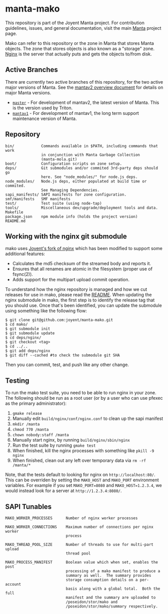 <!--
    This Source Code Form is subject to the terms of the Mozilla Public
    License, v. 2.0. If a copy of the MPL was not distributed with this
    file, You can obtain one at http://mozilla.org/MPL/2.0/.
-->

<!--
    Copyright 2019 Joyent, Inc.
-->

# manta-mako

This repository is part of the Joyent Manta project.  For contribution
guidelines, issues, and general documentation, visit the main
[Manta](http://github.com/joyent/manta) project page.

Mako can refer to this repository or the zone in Manta that stores Manta
objects.  The zone that stores objects is also known as a "storage" zone.
[Nginx](http://nginx.org/) is the server that actually puts and gets the objects
to/from disk.

## Active Branches

There are currently two active branches of this repository, for the two
active major versions of Manta. See the [mantav2 overview
document](https://github.com/joyent/manta/blob/master/docs/mantav2.md) for
details on major Manta versions.

- [`master`](../../tree/master/) - For development of mantav2, the latest
  version of Manta. This is the version used by Triton.
- [`mantav1`](../../tree/mantav1/) - For development of mantav1, the long
  term support maintenance version of Manta.

## Repository

    bin/            Commands available in $PATH, including commands that work
                    in conjunction with Manta Garbage Collection
                    (manta-mola.git)
    boot/           Configuration scripts on zone setup.
    deps/           Git submodules and/or commited 3rd-party deps should go
                    here. See "node_modules/" for node.js deps.
    node_modules/   Node.js deps, either populated at build time or commited.
                    See Managing Dependencies.
    sapi_manifests/ SAPI manifests for zone configuration.
    smf/manifests   SMF manifests
    test/           Test suite (using node-tap)
    tools/          Miscellaneous dev/upgrade/deployment tools and data.
    Makefile
    package.json    npm module info (holds the project version)
    README.md

## Working with the nginx git submodule

mako uses [Joyent's fork of nginx](https://github.com/joyent/nginx)
which has been modified to support some additional features:

* Calculates the md5 checksum of the streamed body and reports it.
* Ensures that all renames are atomic in the filesystem (proper use of
  fsync(2)).
* Adds support for the multipart upload commit operation.

To understand how the nginx repository is managed and how we cut
releases for use in mako, please read the
[README](https://github.com/joyent/nginx).  When updating the nginx
submodule in mako, the first step is to identify the release tag that
you should use. Once that's been identified, you can update the
submodule using something like the following flow:

```
$ git clone git@github.com:joyent/manta-mako.git
$ cd mako/
$ git submodule init
$ git submodule update
$ cd deps/nginx/
$ git checkout <tag>
$ cd ../..
$ git add deps/nginx
$ git diff --cached #to check the submodule git SHA
```

Then you can commit, test, and push like any other change.

## Testing

To run the mako test suite, you need to be able to run nginx in your
zone. The following should be run as a root user (or by a user who can
use pfexec as the primary administrator):

1. `gmake release`
2. Manually edit `build/nginx/conf/nginx.conf` to clean up the sapi manifest
2. `mkdir /manta`
3. `chmod 770 /manta`
4. `chown nobody:staff /manta`
5. Manually start nginx, by running `build/nginx/sbin/nginx`
6. Run the test suite by running `gmake test`
7. When finished, kill the nginx processes with something like `pkill -9 nginx`
8. When finished, clean out any left over temporary data via `rm -rf /manta/*`

Note, that the tests default to looking for nginx on
`http://localhost:80/`. This can be overriden by setting the `MAKO_HOST`
and `MAKO_PORT` environment variables. For example if you set
`MAKO_PORT=8080` and `MAKO_HOST=1.2.3.4`, we would instead look for a
server at `http://1.2.3.4:8080/`.

## SAPI Tunables

    MAKO_WORKER_PROCESSES      Number of nginx worker processes

    MAKO_WORKER_CONNECTIONS    Maximum number of connections per nginx worker
                               process

    MAKO_THREAD_POOL_SIZE      Number of threads to use for multi-part upload
                               thread pool

    MAKO_PROCESS_MANIFEST      Boolean value which when set, enables the post
                               processing of a mako manifest to produce a
                               summary as well.  The summary provides
                               storage consumption details on a per-account
                               basis along with a global total.  Both the full
                               manifest and the summary are uploaded to
                               /poseidon/stor/mako and
                               /poseidon/stor/mako/summary respectively.
